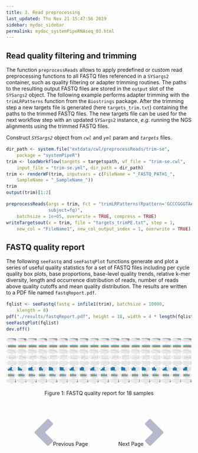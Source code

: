 ```yaml
---
title: 3. Read preprocessing
last_updated: Thu Nov 21 15:47:56 2019
sidebar: mydoc_sidebar
permalink: mydoc_systemPipeRNAseq_03.html
---
```


## Read quality filtering and trimming

The function `preprocessReads` allows to apply predefined or custom
read preprocessing functions to all FASTQ files referenced in a
`SYSargs2` container, such as quality filtering or adapter trimming
routines. The paths to the resulting output FASTQ files are stored in the
`output` slot of the `SYSargs2` object. The following example performs adapter trimming with
the `trimLRPatterns` function from the `Biostrings` package.
After the trimming step a new targets file is generated (here
`targets_trim.txt`) containing the paths to the trimmed FASTQ files.
The new targets file can be used for the next workflow step with an updated
`SYSargs2` instance, _e.g._ running the NGS alignments using the
trimmed FASTQ files.

Construct _`SYSargs2`_ object from _`cwl`_ and _`yml`_ param and _`targets`_ files.


```r
dir_path <- system.file("extdata/cwl/preprocessReads/trim-se", 
    package = "systemPipeR")
trim <- loadWorkflow(targets = targetspath, wf_file = "trim-se.cwl", 
    input_file = "trim-se.yml", dir_path = dir_path)
trim <- renderWF(trim, inputvars = c(FileName = "_FASTQ_PATH1_", 
    SampleName = "_SampleName_"))
trim
output(trim)[1:2]
```


```r
preprocessReads(args = trim, Fct = "trimLRPatterns(Rpattern='GCCCGGGTAA', 
                subject=fq)", 
    batchsize = 1e+05, overwrite = TRUE, compress = TRUE)
writeTargetsout(x = trim, file = "targets_trimPE.txt", step = 1, 
    new_col = "FileName1", new_col_output_index = 1, overwrite = TRUE)
```

## FASTQ quality report

The following `seeFastq` and `seeFastqPlot` functions generate and plot a series of useful 
quality statistics for a set of FASTQ files including per cycle quality box
plots, base proportions, base-level quality trends, relative k-mer
diversity, length and occurrence distribution of reads, number of reads
above quality cutoffs and mean quality distribution. The results are
written to a PDF file named `fastqReport.pdf`.


```r
fqlist <- seeFastq(fastq = infile1(trim), batchsize = 10000, 
    klength = 8)
pdf("./results/fastqReport.pdf", height = 18, width = 4 * length(fqlist))
seeFastqPlot(fqlist)
dev.off()
```

![](./pages/mydoc/systemPipeRNAseq_files/fastqReport.png)
<div align="center">Figure 1: FASTQ quality report for 18 samples</div>

<br><br><center><a href="mydoc_systemPipeRNAseq_02.html"><img src="images/left_arrow.png" alt="Previous page."></a>Previous Page &nbsp; &nbsp; &nbsp; &nbsp; &nbsp; &nbsp; &nbsp; &nbsp; &nbsp; &nbsp; Next Page
<a href="mydoc_systemPipeRNAseq_04.html"><img src="images/right_arrow.png" alt="Next page."></a></center>
